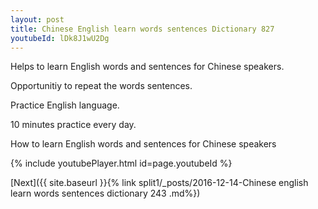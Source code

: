 ```yaml
---
layout: post
title: Chinese English learn words sentences Dictionary 827 
youtubeId: lDk8J1wU2Dg
---
```

 
 
Helps to learn English words and sentences for Chinese speakers.

Opportunitiy to repeat the words sentences. 

Practice English language. 
 
10 minutes practice every day. 
 
How to learn English words and sentences for Chinese speakers 
 
{% include youtubePlayer.html id=page.youtubeId %}
 
 
[Next]({{ site.baseurl }}{% link  split1/_posts/2016-12-14-Chinese english learn words sentences dictionary 243 .md%})
 
